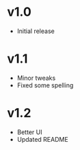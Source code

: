 # v1.0
- Initial release

# v1.1
- Minor tweaks
- Fixed some spelling

# v1.2
- Better UI
- Updated README